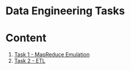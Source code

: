 # Data Engineering Tasks

# Content

1. [Task 1 - MapReduce Emulation](DataEngTask1-MapReduce.md)
2. [Task 2 - ETL](DataEngTask2-ETL.md)